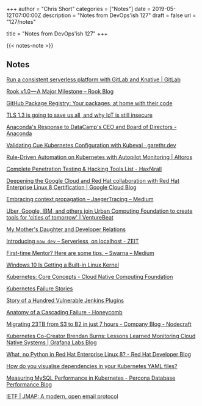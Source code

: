 +++
author = "Chris Short"
categories = ["Notes"]
date = 2019-05-12T07:00:00Z
description = "Notes from DevOps'ish 127"
draft = false
url = "127/notes"

title = "Notes from DevOps'ish 127"
+++

{{< notes-note >}}

## Notes

[Run a consistent serverless platform with GitLab and Knative | GitLab](https://about.gitlab.com/2019/05/02/running-a-consistent-serverless-platform/)

[Rook v1.0 — A Major Milestone – Rook Blog](https://blog.rook.io/rook-v1-0-a-major-milestone-689ca4c75508)

[GitHub Package Registry: Your packages, at home with their code](https://github.com/features/package-registry?utm_campaign=1557516528&utm_medium=social&utm_source=twitter&utm_content=1557516528)

[TLS 1.3 is going to save us all, and why IoT is still insecure](https://blog.cloudflare.com/why-iot-is-insecure/)

[Anaconda's Response to DataCamp's CEO and Board of Directors - Anaconda](https://www.anaconda.com/anaconda-response-to-datacamps-ceo-and-board-of-directors/)

[Validating Cue Kubernetes Configuration with Kubeval · garethr.dev](https://garethr.dev/2019/04/validating-cue-kubernetes-configuration-with-kubeval/)

[Rule-Driven Automation on Kubernetes with Autopilot Monitoring | Altoros](https://www.altoros.com/blog/rule-driven-automation-on-kubernetes-with-autopilot-monitoring/)

[Complete Penetration Testing & Hacking Tools List - Haxf4rall](https://haxf4rall.com/2019/05/03/hacking-tools-list/)

[Deepening the Google Cloud and Red Hat collaboration with Red Hat Enterprise Linux 8 Certification | Google Cloud Blog](https://cloud.google.com/blog/topics/partners/deepening-our-collaboration-with-red-hat-with-red-hat-enterprise-linux-8-certification)

[Embracing context propagation – JaegerTracing – Medium](https://medium.com/jaegertracing/embracing-context-propagation-7100b9b6029a)

[Uber, Google, IBM, and others join Urban Computing Foundation to create tools for 'cities of tomorrow' | VentureBeat](https://venturebeat.com/2019/05/07/uber-google-ibm-and-others-join-the-urban-computing-foundation-to-create-tools-for-cities-of-tomorrow/)

[My Mother's Daughter and Developer Relations](https://jessica.dev/2019/05/02/my-mothers-daughter-and-devrel/index.html)

[Introducing `now dev` – Serverless, on localhost - ZEIT](https://zeit.co/blog/now-dev)

[First-time Mentor? Here are some tips. – Swarna – Medium](https://medium.com/@skpodila/first-time-mentor-here-are-some-tips-7e1ec3b26272)

[Windows 10 Is Getting a Built-in Linux Kernel](https://www.howtogeek.com/413564/windows-10-is-getting-a-built-in-linux-kernel/)

[Kubernetes: Core Concepts - Cloud Native Computing Foundation](https://www.cncf.io/blog/2019/05/10/kubernetes-core-concepts/)

[Kubernetes Failure Stories](https://k8s.af/)

[Story of a Hundred Vulnerable Jenkins Plugins](https://www.nccgroup.trust/uk/about-us/newsroom-and-events/blogs/2019/may/story-of-a-hundred-vulnerable-jenkins-plugins/)

[Anatomy of a Cascading Failure - Honeycomb](https://www.honeycomb.io/blog/anatomy-of-a-cascading-failure/)

[Migrating 23TB from S3 to B2 in just 7 hours - Company Blog - Nodecraft](https://nodecraft.com/blog/development/migrating-23tb-from-s3-to-b2-in-just-7-hours)

[Kubernetes Co-Creator Brendan Burns: Lessons Learned Monitoring Cloud Native Systems | Grafana Labs Blog](https://grafana.com/blog/2019/05/08/kubernetes-co-creator-brendan-burns-lessons-learned-monitoring-cloud-native-systems/)

[What, no Python in Red Hat Enterprise Linux 8? - Red Hat Developer Blog](https://developers.redhat.com/blog/2019/05/07/what-no-python-in-red-hat-enterprise-linux-8/)

[How do you visualise dependencies in your Kubernetes YAML files?](https://learnk8s.io/visualise-dependencies-kubernetes/)

[Measuring MySQL Performance in Kubernetes - Percona Database Performance Blog](https://www.percona.com/blog/2019/05/09/measuring-mysql-performance-kubernetes/)

[IETF | JMAP: A modern, open email protocol](https://www.ietf.org/blog/jmap/)
